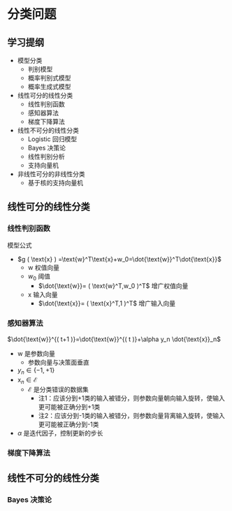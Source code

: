 # 分类问题

## 学习提纲

-   模型分类
    -   判别模型
    -   概率判别式模型
    -   概率生成式模型
-   线性可分的线性分类
    -   线性判别函数
    -   感知器算法
    -   梯度下降算法
-   线性不可分的线性分类
    -   Logistic 回归模型
    -   Bayes 决策论
    -   线性判别分析
    -   支持向量机
-   非线性可分的非线性分类
    -   基于核的支持向量机

## 线性可分的线性分类

### 线性判别函数

模型公式

-   $g ( \text{x} ) =\text{w}^T\text{x}+w_0=\dot{\text{w}}^T\dot{\text{x}}$
    -   $\text{w}$ 权值向量
    -   $w_0$ 阈值
        -   $\dot{\text{w}}= ( \text{w}^T,w_0 )^T$ 增广权值向量
    -   $\text{x}$ 输入向量
        -   $\dot{\text{x}}= ( \text{x}^T,1 )^T$ 增广输入向量

### 感知器算法

$\dot{\text{w}}^{( t+1 )}=\dot{\text{w}}^{( t )}+\alpha y_n \dot{\text{x}}_n$

-   $\text{w}$ 是参数向量
    -   参数向量与决策面垂直
-   $y_n\in\{-1,+1\}$
-   $\text{x}_n\in\mathcal{E}$
    -   $\mathcal{E}$ 是分类错误的数据集
        -   注1：应该分到+1类的输入被错分，则参数向量朝向输入旋转，使输入更可能被正确分到+1类
        -   注2：应该分到-1类的输入被错分，则参数向量背离输入旋转，使输入更可能被正确分到-1类
-   $\alpha$ 是迭代因子，控制更新的步长

### 梯度下降算法



## 线性不可分的线性分类

### Bayes 决策论

